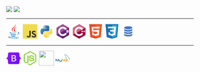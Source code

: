 <div>
  <img height="155cm" src="https://github-readme-stats.vercel.app/api?username=Vittor-Javidan&theme=blue-green&show_icons=true">
  <img height="155cm" 45%" src="https://github-readme-stats.vercel.app/api/top-langs/?username=Vittor-Javidan&theme=blue-green&layout=compact">
</div>
<hr>
<div>
  <img height="40" width="40" src="https://github.com/devicons/devicon/blob/master/icons/java/java-original.svg">
  <img height="40" width="40" src="https://github.com/devicons/devicon/blob/master/icons/javascript/javascript-original.svg">
  <img height="40" width="40" src="https://github.com/devicons/devicon/blob/master/icons/python/python-original.svg">
  <img height="40" width="40" src="https://github.com/devicons/devicon/blob/master/icons/csharp/csharp-original.svg">
  <img height="40" width="40" src="https://github.com/devicons/devicon/blob/master/icons/cplusplus/cplusplus-original.svg">
  <img height="40" width="40" src="https://github.com/devicons/devicon/blob/master/icons/html5/html5-original.svg">
  <img height="40" width="40" src="https://github.com/devicons/devicon/blob/master/icons/css3/css3-original.svg">
  <img height="40" width="40" src="https://raw.githubusercontent.com/github/explore/80688e429a7d4ef2fca1e82350fe8e3517d3494d/topics/sql/sql.png">
  
  <hr>
  
  <img height="40" width="40" src="https://github.com/devicons/devicon/blob/master/icons/bootstrap/bootstrap-original.svg">
  <img height="40" width="40" src="https://github.com/devicons/devicon/blob/master/icons/nodejs/nodejs-original.svg">
  <img height="40" width="40" src="https://camo.githubusercontent.com/b781e4e3cb62aea137020cdcffd9bcebc1a28ad24131af05515c3cb4dfc20fe5/68747470733a2f2f69322e77702e636f6d2f7777772e6d656d656e746f746563682e696e2f6173736574732f696d616765732f69636f6e732f657870726573732e706e67">
  <img height="40" width="40" src="https://github.com/devicons/devicon/blob/master/icons/mysql/mysql-original-wordmark.svg">
</div>
